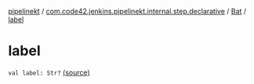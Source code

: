 [pipelinekt](../../index.md) / [com.code42.jenkins.pipelinekt.internal.step.declarative](../index.md) / [Bat](index.md) / [label](./label.md)

# label

`val label: Str?` [(source)](https://github.com/code42/pipelinekt/tree/master/internal/src/main/kotlin/com/code42/jenkins/pipelinekt/internal/step/declarative/Bat.kt#L15)